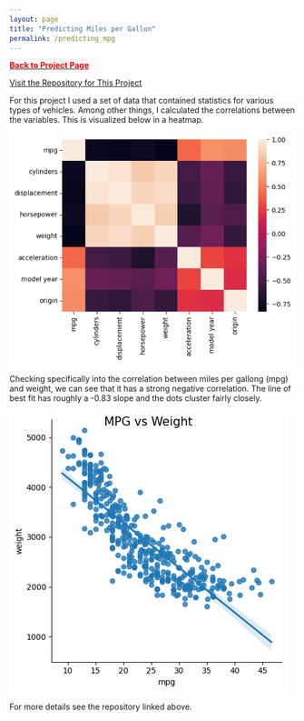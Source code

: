 ```yaml
---
layout: page
title: "Predicting Miles per Gallon"
permalink: /predicting_mpg
---
```


[<span style="color: #FF0000; font-weight: bold;">Back to Project Page</span>](https://kdfullington.github.io/kdfullington_portfolio/projects/)

[Visit the Repository for This Project](https://github.com/kdfullington/kdfullington-portfolio/tree/main/predicting_mpg)

For this project I used a set of data that contained statistics for various types of vehicles. Among other things, I calculated the correlations between the variables. This is visualized below in a heatmap.

![Graph](../assets/images/mpg_heatmap.png)

Checking specifically into the correlation between miles per gallong (mpg) and weight, we can see that it has a strong negative correlation. The line of best fit has roughly a -0.83 slope and the dots cluster fairly closely.

![Graph](../assets/images/mpg_vs_weight.png)

For more details see the repository linked above.